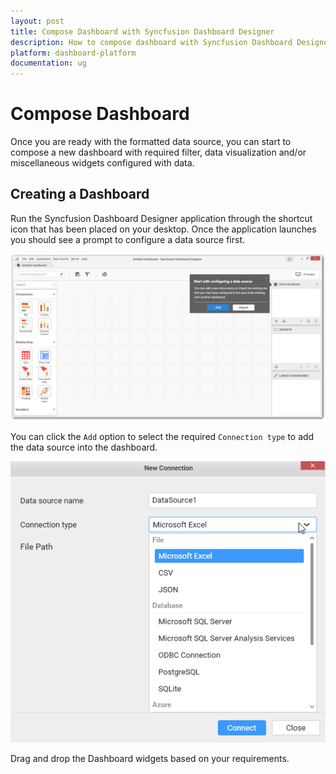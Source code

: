 ```yaml
---
layout: post
title: Compose Dashboard with Syncfusion Dashboard Designer
description: How to compose dashboard with Syncfusion Dashboard Designer
platform: dashboard-platform
documentation: ug
---
```


# Compose Dashboard

  Once you are ready with the formatted data source, you can start to compose a new dashboard with required filter, data visualization and/or miscellaneous widgets configured with data.

## Creating a Dashboard

   Run the Syncfusion Dashboard Designer application through the shortcut icon that has been placed on your desktop. Once the application launches you should see a prompt to configure a data source first.

   ![](images/creatingadashboard_img1.png)

   You can click the `Add` option to select the required `Connection type` to add the data source into the dashboard.

   ![](images/creatingadashboard_img2.png)

   Drag and drop the Dashboard widgets based on your requirements.


